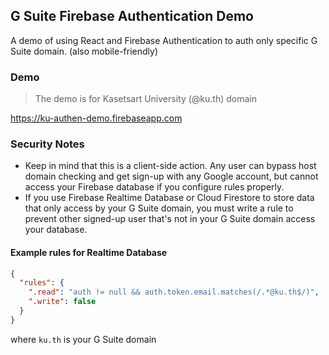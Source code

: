 ## G Suite Firebase Authentication Demo

A demo of using React and Firebase Authentication to auth only specific G Suite domain. (also mobile-friendly)

### Demo

> The demo is for Kasetsart University (@ku.th) domain

https://ku-authen-demo.firebaseapp.com

### Security Notes

- Keep in mind that this is a client-side action. Any user can bypass host domain checking and get sign-up with any Google account, but cannot access your Firebase database if you configure rules properly.
- If you use Firebase Realtime Database or Cloud Firestore to store data that only access by your G Suite domain, you must write a rule to prevent other signed-up user that's not in your G Suite domain access your database.

#### Example rules for Realtime Database

```json
{
  "rules": {
    ".read": "auth != null && auth.token.email.matches(/.*@ku.th$/)",
    ".write": false
  }
}
```

where `ku.th` is your G Suite domain
